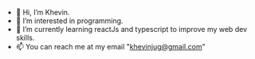 - 👋 Hi, I’m Khevin.
- 👀 I’m interested in programming.
- 🌱 I’m currently learning reactJs and typescript to improve my web dev skills.
- 📫 You can reach me at my email "khevinjug@gmail.com"

<!---
KhevJ/KhevJ is a ✨ special ✨ repository because its `README.md` (this file) appears on your GitHub profile.
You can click the Preview link to take a look at your changes.
--->
